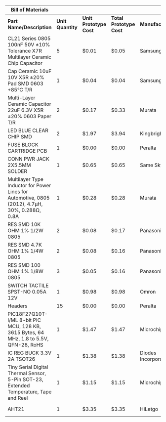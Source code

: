 | Bill of Materials |  |  |  |  |  |  |  |  |  |  |  |  |  |  |
| ----- | ----- | ----- | ----- | :---- | :---- | :---- | :---- | :---- | :---- | ----- | :---- | ----- | ----- | :---- |
| **Part Name/Description** | **Unit Quantity** | **Unit Prototype Cost** | **Total Prototype Cost** | **Manufacturer** | **Manufacturer Part \#** | **Vendor Link** | **Datasheet Link** | **Supplier** | **Supplier Part \#** | **\# Ordered** | **Date Ordered** | **\# Received** | **Surplus** | **Schematic Reference Designators** |
| CL21 Series 0805 100nF 50V ±10% Tolerance X7R Multilayer Ceramic Chip Capacitor | 5 | $0.01 | $0.05 | Samsung | CL21B104KBCNNNC | https://www.mouser.com/ProductDetail/Samsung-Electro-Mechanics/CL21B104KBCNNNC?qs=349EhDEZ59pEfpnm5yBEmQ%3D%3D\&countryCode=US\&currencyCode=USD | https://www.mouser.com/datasheet/2/585/MLCC-1837944.pdf | Mouser | 187-CL21B104KBCNNNC | 100 | 04/17/2025 | 100 | 95 | C4, C5 |
| Cap Ceramic 10uF 10V X5R ±20% Pad SMD 0603 \+85°C T/R | 1 | $0.04 | $0.04 | Samsung | CL10A106MP8NNNC | https://www.mouser.com/ProductDetail/Samsung-Electro-Mechanics/CL10A106MP8NNNC?qs=X6jEic%2FHinAgjcVTZfg7UA%3D%3D\&countryCode=US\&currencyCode=USD | https://www.mouser.com/datasheet/2/585/MLCC-1837944.pdf | PRLTA 109 | 187-CL10A106MP8NNNC | 20 | 04/17/2025 | 20 | 19 | C7 |
| Multi-Layer Ceramic Capacitor 22uF 6.3V X5R ±20% 0603 Paper T/R | 2 | $0.17 | $0.33 | Murata | GRT188R60J226ME3D | https://www.mouser.com/ProductDetail/Murata-Electronics/GRT188R60J226ME13D?qs=5aG0NVq1C4wtE7eg0bKClQ%3D%3D\&countryCode=US\&currencyCode=USD | https://www.mouser.com/datasheet/2/281/1/GRT188R60J226ME13\_01A-3158709.pdf | Mouser | 81-GRT188R60J226ME3D | 10 | 04/17/2025 | 10 | 8 | C8, C9 |
| LED BLUE CLEAR CHIP SMD | 2 | $1.97 | $3.94 | Kingbright | APT1608QBC/D | https://www.mouser.com/ProductDetail/Kingbright/APT1608QBC-D?qs=f499HRGa1RntVOgIsJz2RQ%3D%3D\&countryCode=US\&currencyCode=USD | https://www.mouser.com/datasheet/2/216/APT1608QBC\_D-65281.pdf | Mouser | 604-APT1608QBC/D | 5 | 04/17/2025 | 5 | 3 | D1, D2 |
| FUSE BLOCK CARTRIDGE PCB | 1 | $0.00 | $0.00 | Peralta | N/A | N/A | N/A | Peralta | G20243 | 2 | 04/17/2025 | 2 | 1 | F1 |
| CONN PWR JACK 2X5.5MM SOLDER | 1 | $0.65 | $0.65 | Same Sky | PJ-102A | https://www.digikey.com/en/products/detail/same-sky-formerly-cui-devices/PJ-102A/275425 | https://www.sameskydevices.com/product/resource/pj-102a.pdf | Digikey | CP-102A-ND | 5 | 04/17/2025 | 5 | 4 | J1 |
| Multilayer Type Inductor for Power Lines for Automotive, 0805 (2012), 4.7μH, 30%, 0.288Ω, 0.8A | 1 | $0.28 | $0.28 | Murata | LQM21PZ4R7NGRD | https://www.mouser.com/ProductDetail/Murata-Electronics/LQM21PZ4R7NGRD?qs=70cth9uAySe9Hjscy6wmlw%3D%3D\&countryCode=US\&currencyCode=USD | https://www.mouser.com/datasheet/2/281/1/JELF243B\_9114-3139897.pdf | Mouser | 81-LQM21PZ4R7NGRD | 10 | 04/17/2025 | 10 | 9 | L1 |
| RES SMD 10K OHM 1% 1/2W 0805 | 2 | $0.08 | $0.17 | Panasonic | ERJ-P06F1002V | https://www.digikey.com/en/products/detail/panasonic-electronic-components/ERJ-P06F1002V/3982406 | https://industrial.panasonic.com/cdbs/www-data/pdf/RDO0000/AOA0000C331.pdf | Digikey | P16059TR-ND | 10 | 04/17/2025 | 10 | 8 | R3, R6 |
| RES SMD 4.7K OHM 1% 1/4W 0805 | 2 | $0.08 | $0.16 | Panasonic | ERJ-8ENF4701V | https://www.digikey.com/en/products/detail/panasonic-electronic-components/ERJ-8ENF4701V/1746047?s=N4IgTCBcDaIKICUBSAOOA5AYgFgOwAYBGANRAF0BfIA | https://industrial.panasonic.com/cdbs/www-data/pdf/RDA0000/AOA0000C304.pdf | Digikey | P4.70KFTR-ND | 10 | 04/17/2025 | 10 | 8 | R4, R5 |
| RES SMD 100 OHM 1% 1/8W 0805 | 3 | $0.05 | $0.16 | Panasonic | ERJ-6ENF1000V | https://www.digikey.com/en/products/detail/panasonic-electronic-components/ERJ-6ENF1000V/111089?s=N4IgTCBcDaIKYCcBWBaAbHAdgMwIwAZCA3EAXQF8g | https://industrial.panasonic.com/cdbs/www-data/pdf/RDA0000/AOA0000C304.pdf | Digikey | P100CTR-ND | 10 | 04/17/2025 | 10 | 7 | R7, R8, R9 |
| SWITCH TACTILE SPST-NO 0.05A 12V | 1 | $0.98 | $0.98 | Omron | B3U-1000P | https://www.digikey.com/en/products/detail/omron-electronics-inc-emc-div/B3U-1000P/1534338 | https://omronfs.omron.com/en\_US/ecb/products/pdf/en-b3u.pdf | Digikey | SW1020TR-ND | 4 | 04/17/2025 | 4 | 3 | S1 |
| Headers | 15 | $0.00 | $0.00 | Peralta | N/A | N/A | N/A | Peralta | N/A | 20 | 04/17/2025 | 20 | 5 | T |
| PIC18F27Q10T-I/ML 8-bit PIC MCU, 128 KB, 3615 Bytes, 64 MHz, 1.8 to 5.5V, QFN-28, RoHS | 1 | $1.47 | $1.47 | Microchip | PIC18F27Q10T-I/ML | https://www.digikey.com/en/products/detail/microchip-technology/PIC18F27Q10T-I-ML/10187781?s=N4IgTCBcDaIAoEkDCBGAHAMTAdgIooAYAVAWgQHoBZAGRAF0BfIA | https://ww1.microchip.com/downloads/en/DeviceDoc/PIC18F27-47Q10-Data-Sheet-40002043E.pdf | Digikey | PIC18F27Q10T-I/MLTR-ND | 4 | 04/17/2025 | 4 | 3 | U1 |
| IC REG BUCK 3.3V 2A TSOT26 | 1 | $1.38 | $1.38 | Diodes Incorporated | AP63203WU-7 | https://www.mouser.com/ProductDetail/Diodes-Incorporated/AP63203WU-7?qs=u16ybLDytRZ1JqxbuLkMJw%3D%3D\&countryCode=US\&currencyCode=USD | https://www.mouser.com/datasheet/2/115/DIOD\_S\_A0007089856\_1-2542907.pdf | Mouser | 621-AP63203WU-7 | 5 | 04/17/2025 | 5 | 4 | U2 |
| Tiny Serial Digital Thermal Sensor, 5-Pin SOT-23, Extended Temperature, Tape and Reel | 1 | $1.15 | $1.15 | Microchip | TC74A4-3.3VCTTR | https://www.mouser.com/ProductDetail/Microchip-Technology/TC74A4-3.3VCTTR?qs=RnzODY3cU8tPGH6ABAhZ0Q%3D%3D\&countryCode=US\&currencyCode=USD | https://www.mouser.com/datasheet/2/268/21462D-3441647.pdf | Mouser | 579-TC74A4-3.3VCTTR | 4 | 04/17/2025 | 4 | 3 | U3 |
| AHT21 | 1 | $3.35 | $3.35 | HiLetgo | AHT21 | https://www.amazon.com/dp/B09KGW1G41?ref=ppx\_yo2ov\_dt\_b\_fed\_asin\_title | https://robu.in/wp-content/uploads/2021/11/1151995\_AHT21-Humidity-and-Temperature-Sensor-ASAIR-V1.0.03.pdf | Amazon | AHT21 | 2 | 04/17/2026 | 2 | 1 | U3 |
